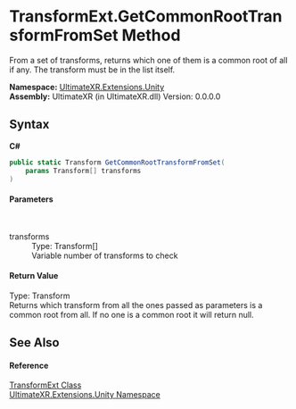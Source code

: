 # TransformExt.GetCommonRootTransformFromSet Method 
 

From a set of transforms, returns which one of them is a common root of all if any. The transform must be in the list itself.

**Namespace:**&nbsp;<a href="N_UltimateXR_Extensions_Unity">UltimateXR.Extensions.Unity</a><br />**Assembly:**&nbsp;UltimateXR (in UltimateXR.dll) Version: 0.0.0.0

## Syntax

**C#**<br />
``` C#
public static Transform GetCommonRootTransformFromSet(
	params Transform[] transforms
)
```


#### Parameters
&nbsp;<dl><dt>transforms</dt><dd>Type: Transform[]<br />Variable number of transforms to check</dd></dl>

#### Return Value
Type: Transform<br />Returns which transform from all the ones passed as parameters is a common root from all. If no one is a common root it will return null.

## See Also


#### Reference
<a href="T_UltimateXR_Extensions_Unity_TransformExt">TransformExt Class</a><br /><a href="N_UltimateXR_Extensions_Unity">UltimateXR.Extensions.Unity Namespace</a><br />